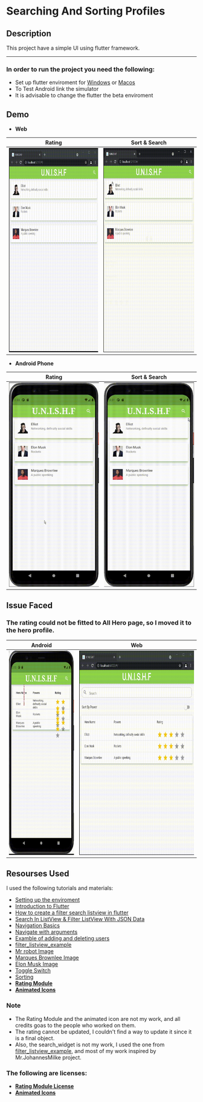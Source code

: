 # Searching And Sorting Profiles

## Description
This project have a simple UI using flutter framework.  

---

### In order to run the project you need the following: 
- Set up flutter enviroment for [Windows](https://docs.flutter.dev/get-started/install/windows) or [Macos](https://docs.flutter.dev/get-started/install/macos)
- To Test Android link the simulator 
- It is advisable to change the flutter the beta enviroment

## Demo

  - **Web**

<div align="center">
 
| Rating | Sort & Search |
| :------------------: | :---------------------------: | 
| <img src="gifs/web_rating.gif" height="540" alt="Screenshot" />  | <img src="gifs/web_sort_and_search.gif" height="540" alt="Screenshot" /> |

</div>

 - **Android Phone**

<div align="center">
 
| Rating | Sort & Search |
| :--------------------: | :---------------------------: | 
| <img src="gifs/android_rating.gif" height="540" alt="Screenshot" />  | <img src="gifs/mobile_sort_and_search.gif" height="540" alt="Screenshot" /> |

</div>

## **Issue Faced**
### The rating could not be fitted to All Hero page, so I moved it to the hero profile.

<div align="center">
 
| Android | Web |
| :-: | :-: |
| <img src="gifs/mobile_with_issue.gif" height="540" alt="Screenshot" />  | <img src="gifs/web_with_issue.gif" height="540" alt="Screenshot" /> |

</div>

## **Resourses Used**
I used the following tutorials and materials:
- [Setting up the enviroment](https://docs.flutter.dev/get-started/test-drive?tab=vscode)
- [Introduction to Flutter](https://www.youtube.com/watch?v=xWV71C2kp38)
- [How to create a filter search listview in flutter](https://www.kindacode.com/article/how-to-create-a-filter-search-listview-in-flutter/ )
- [Search In ListView & Filter ListView With JSON Data](https://www.youtube.com/watch?v=oFZIwBudIj0)
- [Navigation Basics](https://docs.flutter.dev/cookbook/navigation/navigation-basics)
- [Navigate with arguments](https://docs.flutter.dev/cookbook/navigation/navigate-with-arguments)
- [Examble of adding and deleting users](https://github.com/AhsanAyaz/flutter_contacts_list)
- [filter_listview_example](https://github.com/JohannesMilke/filter_listview_example)
- [Mr robot Image](https://www.pngitem.com/middle/hwbhwih_transparent-rami-malek-png-mr-robot-png-download/)
- [Marques Brownlee Image](https://www.pngitem.com/middle/hwbhwih_transparent-rami-malek-png-mr-robot-png-download/)
- [Elon Musk Image](https://en.wikipedia.org/wiki/Elon_Musk#/media/File:Elon_Musk_Royal_Society_(crop1).jpg)
- [Toggle Switch](https://api.flutter.dev/flutter/material/SwitchListTile-class.html)
- [Sorting](https://stackoverflow.com/questions/53547997/sort-a-list-of-objects-in-flutter-dart-by-property-value)
- [ **Rating Module** ](https://github.com/sarbagyastha/flutter_rating_bar)
- [ **Animated Icons** ](https://github.com/ibhavikmakwana/FlutterPlayground/blob/master/lib/ui/animatedicons/AnimatedIcons.dart)


### **Note**
- The Rating Module and the animated icon are not my work, and all credits goas to the people who worked on them. 
- The rating cannot be updated, I couldn't find a way to update it since it is a final object.
- Also, the search_widget is not my work, I used the one from  [filter_listview_example](https://github.com/JohannesMilke/filter_listview_example), and most of my work inspired by Mr.JohannesMilke project. 

### The following are licenses:

- [ **Rating Module License** ](flutter_application_2/licenses/Rating_bar_license) 
- [ **Animated Icons** ](flutter_application_2/licenses/FlutterPlayground_LICENSE) 

 
